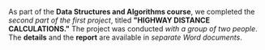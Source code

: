 <p>As part of the <strong>Data Structures and Algorithms course</strong>, we completed the <em>second part of the first project</em>, titled <strong>"HIGHWAY DISTANCE CALCULATIONS."</strong> The project was conducted <em>with a group of two people</em>. The <strong>details</strong> and the <strong>report</strong> are available in <em>separate Word documents</em>.</p>

